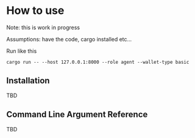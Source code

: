 # How to use

Note: this is work in progress

Assumptions: have the code, cargo installed etc...

Run like this
```
cargo run -- --host 127.0.0.1:8000 --role agent --wallet-type basic
``` 

## Installation
TBD

## Command Line Argument Reference
TBD